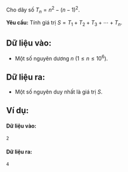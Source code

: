 Cho dãy số $T_n=n^2-(n-1)^2$.

**Yêu cầu:** Tính giá trị $S=T_1+T_2+T_3+⋯+T_n$.

## Dữ liệu vào:
- Một số nguyên dương $n\ (1≤n≤ 10^6)$.

## Dữ liệu ra:
- Một số nguyên duy nhất là giá trị $S$.

## Ví dụ:
#### Dữ liệu vào:
```
2
```

#### Dữ liệu ra:
```
4
```